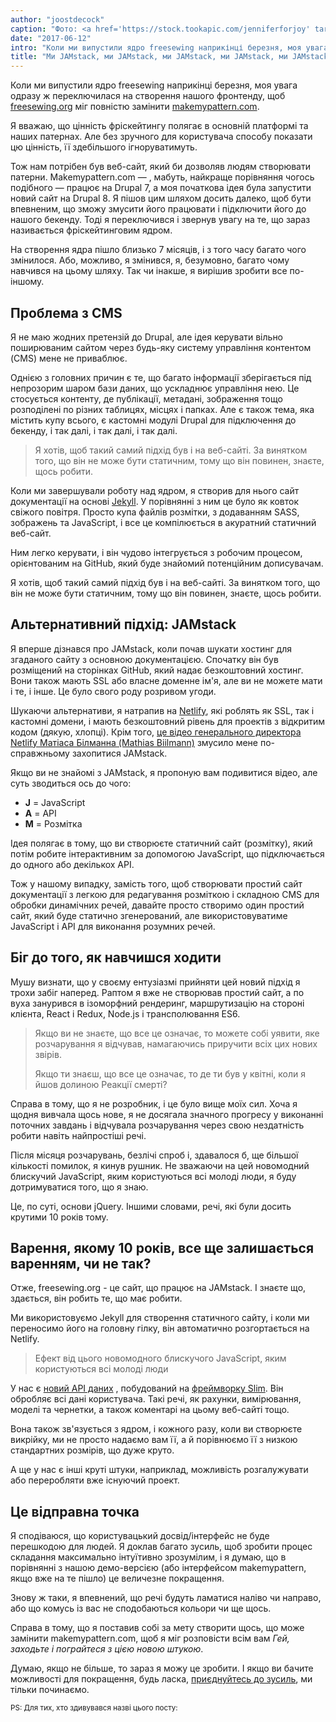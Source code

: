 ```yaml
---
author: "joostdecock"
caption: "Фото: <a href='https://stock.tookapic.com/jenniferforjoy' target='_BLANK' rel='nofollow'>Дженніфер</a>"
date: "2017-06-12"
intro: "Коли ми випустили ядро freesewing наприкінці березня, моя увага одразу ж переключилася на створення нашого фронтенду, щоб freesewing.org міг повністю замінити makemypattern.com ."
title: "Ми JAMstack, ми JAMstack, ми JAMstack, ми JAMstack, ми JAMstack, ми JAMstack, ми JAMstack, ми JAMstack, ми JAMstack, ми JAMstack, і я сподіваюся, що вам теж подобається JAMstack"
---
```


Коли ми випустили ядро freesewing наприкінці березня, моя увага одразу ж переключилася на створення нашого фронтенду, щоб [freesewing.org](/) міг повністю замінити [makemypattern.com](https://makemypattern.com/).

Я вважаю, що цінність фріскейтингу полягає в основній платформі та наших патернах. Але без зручного для користувача способу показати цю цінність, її здебільшого ігноруватимуть.

Тож нам потрібен був веб-сайт, який би дозволяв людям створювати патерни. Makemypattern.com &mdash; , мабуть, найкраще порівняння чогось подібного &mdash; працює на Drupal 7, а моя початкова ідея була запустити новий сайт на Drupal 8. Я пішов цим шляхом досить далеко, щоб бути впевненим, що зможу змусити його працювати і підключити його до нашого бекенду. Тоді я переключився і звернув увагу на те, що зараз називається фріскейтинговим ядром.

На створення ядра пішло близько 7 місяців, і з того часу багато чого змінилося. Або, можливо, я змінився, я, безумовно, багато чому навчився на цьому шляху. Так чи інакше, я вирішив зробити все по-іншому.

## Проблема з CMS

Я не маю жодних претензій до Drupal, але ідея керувати вільно поширюваним сайтом через будь-яку систему управління контентом (CMS) мене не приваблює.

Однією з головних причин є те, що багато інформації зберігається під непрозорим шаром бази даних, що ускладнює управління нею. Це стосується контенту, де публікації, метадані, зображення тощо розподілені по різних таблицях, місцях і папках. Але є також тема, яка містить купу всього, є кастомні модулі Drupal для підключення до бекенду, і так далі, і так далі, і так далі.

> Я хотів, щоб такий самий підхід був і на веб-сайті. За винятком того, що він не може бути статичним, тому що він повинен, знаєте, щось робити.

Коли ми завершували роботу над ядром, я створив для нього сайт документації на основі [Jekyll](https://jekyllrb.com/). У порівнянні з ним це було як ковток свіжого повітря. Просто купа файлів розмітки, з додаванням SASS, зображень та JavaScript, і все це компілюється в акуратний статичний веб-сайт.

Ним легко керувати, і він чудово інтегрується з робочим процесом, орієнтованим на GitHub, який буде знайомий потенційним дописувачам.

Я хотів, щоб такий самий підхід був і на веб-сайті. За винятком того, що він не може бути статичним, тому що він повинен, знаєте, щось робити.


## Альтернативний підхід: JAMstack

Я вперше дізнався про JAMstack, коли почав шукати хостинг для згаданого сайту з основною документацією. Спочатку він був розміщений на сторінках GitHub, який надає безкоштовний хостинг. Вони також мають SSL або власне доменне ім'я, але ви не можете мати і те, і інше. Це було свого роду розривом угоди.

Шукаючи альтернативи, я натрапив на [Netlify](https://www.netlify.com/), які роблять як SSL, так і кастомні домени, і мають безкоштовний рівень для проектів з відкритим кодом (дякую, хлопці). Крім того, [це відео генерального директора Netlify Матіаса Білманна (Mathias Biilmann)](https://vimeo.com/163522126) змусило мене по-справжньому захопитися JAMstack.

Якщо ви не знайомі з JAMstack, я пропоную вам подивитися відео, але суть зводиться ось до чого:

 - **J** = JavaScript
 - **A** = API
 - **M** = Розмітка

Ідея полягає в тому, що ви створюєте статичний сайт (розмітку), який потім робите інтерактивним за допомогою JavaScript, що підключається до одного або декількох API.

Тож у нашому випадку, замість того, щоб створювати простий сайт документації з легкою для редагування розміткою і складною CMS для обробки динамічних речей, давайте просто створимо один простий сайт, який буде статично згенерований, але використовуватиме JavaScript і API для виконання розумних речей.

## Біг до того, як навчишся ходити

Мушу визнати, що у своєму ентузіазмі прийняти цей новий підхід я трохи забіг наперед. Раптом я вже не створював простий сайт, а по вуха занурився в ізоморфний рендеринг, маршрутизацію на стороні клієнта, React і Redux, Node.js і трансполювання ES6.

> Якщо ви не знаєте, що все це означає, то можете собі уявити, яке розчарування я відчував, намагаючись приручити всіх цих нових звірів.
> 
> Якщо ти знаєш, що все це означає, то де ти був у квітні, коли я йшов долиною Реакції смерті?

Справа в тому, що я не розробник, і це було вище моїх сил. Хоча я щодня вивчала щось нове, я не досягала значного прогресу у виконанні поточних завдань і відчувала розчарування через свою нездатність робити навіть найпростіші речі.

Після місяця розчарувань, безлічі спроб і, здавалося б, ще більшої кількості помилок, я кинув рушник. Не зважаючи на цей новомодний блискучий JavaScript, яким користуються всі молоді люди, я буду дотримуватися того, що я знаю.

Це, по суті, основи jQuery. Іншими словами, речі, які були досить крутими 10 років тому.

## Варення, якому 10 років, все ще залишається варенням, чи не так?

Отже, freesewing.org - це сайт, що працює на JAMstack. І знаєте що, здається, він робить те, що має робити.

Ми використовуємо Jekyll для створення статичного сайту, і коли ми переносимо його на головну гілку, він автоматично розгортається на Netlify.

> Ефект від цього новомодного блискучого JavaScript, яким користуються всі молоді люди

У нас є [новий API даних](https://github.com/freesewing/data) , побудований на [фреймворку Slim](https://www.slimframework.com/). Він обробляє всі дані користувача. Такі речі, як рахунки, вимірювання, моделі та чернетки, а також коментарі на цьому веб-сайті тощо.

Вона також зв'язується з ядром, і кожного разу, коли ви створюєте викрійку, ми не просто надаємо вам її, а й порівнюємо її з низкою стандартних розмірів, що дуже круто.

А ще у нас є інші круті штуки, наприклад, можливість розгалужувати або переробляти вже існуючий проект.

## Це відправна точка

Я сподіваюся, що користувацький досвід/інтерфейс не буде перешкодою для людей. Я доклав багато зусиль, щоб зробити процес складання максимально інтуїтивно зрозумілим, і я думаю, що в порівнянні з нашою демо-версією (або інтерфейсом makemypattern, якщо вже на те пішло) це величезне покращення.

Знову ж таки, я впевнений, що речі будуть ламатися наліво чи направо, або що комусь із вас не сподобаються кольори чи ще щось.

Справа в тому, що я поставив собі за мету створити щось, що може замінити makemypattern.com, щоб я міг розповісти всім вам _Гей, заходьте і пограйтеся з цією новою штукою_.

Думаю, якщо не більше, то зараз я можу це зробити. І якщо ви бачите можливості для покращення, будь ласка, [приєднуйтесь до зусиль](/contribute), ми тільки починаємо.



<small>PS: Для тих, хто здивувався назві цього посту:</small>

<YouTube id='oFRbZJXjWIA' />


